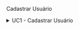 Cadastrar Usuário

<details><summary>UC1 - Cadastrar Usuário</summary> <table> <thead> <tr align="center"> <th colspan="2">UC - Cadastrar Usuário</th> </tr> </thead> <tbody> <tr> <td width=2500px><strong>Ator Principal</strong></td> <td width=7500px>Administrador</td> </tr> <tr> <td width=2500px><strong>Pré-condições</strong></td> <td width=7500px> - O administrador deve estar autenticado no sistema. </td> </tr> <tr> <td width=2500px><strong>Pós-condições</strong></td> <td width=7500px> - Um novo usuário é cadastrado e pode acessar o sistema. </td> </tr> <tr> <td width=2500px><strong>Fluxo Principal</strong></td> <td width=7500px> 1. O administrador acessa a opção de cadastro de usuários.<br> 2. O sistema exibe um formulário para inserção de dados.<br> 3. O administrador preenche os dados do novo usuário (nome, email, função, senha).<br> 4. O sistema valida as informações e cadastra o usuário.<br> 5. O sistema exibe uma confirmação do cadastro.<br> <br> O caso de uso termina com o usuário cadastrado no sistema. </td> </tr> <tr> <td width=2500px><strong>Fluxos Alternativos</strong></td> <td width=7500px> 3.A O administrador deseja definir uma senha temporária:<br> 3.A.1 O sistema gera uma senha temporária e envia por email ao novo usuário.<br> </td> </tr> <tr> <td width=2500px><strong>Fluxos de Exceção</strong></td> <td width=7500px> 4.A O email já está cadastrado no sistema:<br> 4.A.1 O sistema exibe uma mensagem de erro e impede a duplicação de usuários.<br> </td> </tr> </tbody> </table> </details>
